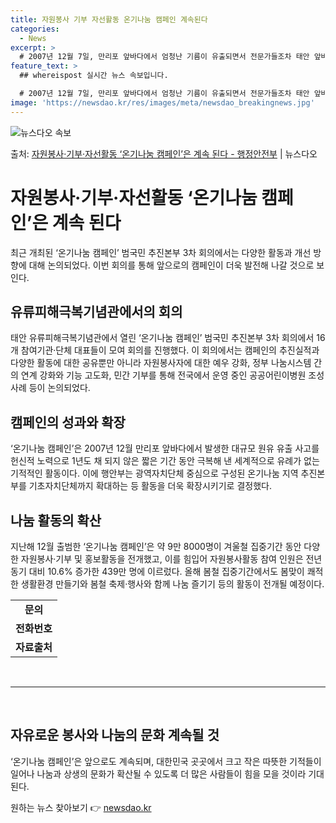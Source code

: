 ```yaml
---
title: 자원봉사 기부 자선활동 온기나눔 캠페인 계속된다
categories:
  - News
excerpt: >
  # 2007년 12월 7일, 만리포 앞바다에서 엄청난 기름이 유출되면서 전문가들조차 태안 앞바다가 회복되려면…
feature_text: >
  ## whereispost 실시간 뉴스 속보입니다.

  # 2007년 12월 7일, 만리포 앞바다에서 엄청난 기름이 유출되면서 전문가들조차 태안 앞바다가 회복되려면…
image: 'https://newsdao.kr/res/images/meta/newsdao_breakingnews.jpg'
---
```


![뉴스다오 속보](https://newsdao.kr/res/images/meta/newsdao_breakingnews.jpg)

<p>출처: <a href="https://newsdao.kr/3678" rel="dofollow">자원봉사·기부·자선활동 ‘온기나눔 캠페인’은 계속 된다 - 행정안전부</a> | 뉴스다오</p>

<h1>자원봉사·기부·자선활동 ‘온기나눔 캠페인’은 계속 된다</h1>
<p data-ke-size="size16">최근 개최된 ‘온기나눔 캠페인’ 범국민 추진본부 3차 회의에서는 다양한 활동과 개선 방향에 대해 논의되었다. 이번 회의를 통해 앞으로의 캠페인이 더욱 발전해 나갈 것으로 보인다.</p>
<h2>유류피해극복기념관에서의 회의</h2>
<p data-ke-size="size16">태안 유류피해극복기념관에서 열린 ‘온기나눔 캠페인’ 범국민 추진본부 3차 회의에서 16개 참여기관·단체 대표들이 모여 회의를 진행했다. 이 회의에서는 캠페인의 추진실적과 다양한 활동에 대한 공유뿐만 아니라 자원봉사자에 대한 예우 강화, 정부 나눔시스템 간의 연계 강화와 기능 고도화, 민간 기부를 통해 전국에서 운영 중인 공공어린이병원 조성 사례 등이 논의되었다.</p>
<h2>캠페인의 성과와 확장</h2>
<p data-ke-size="size16">‘온기나눔 캠페인’은 2007년 12월 만리포 앞바다에서 발생한 대규모 원유 유출 사고를 헌신적 노력으로 1년도 채 되지 않은 짧은 기간 동안 극복해 낸 세계적으로 유례가 없는 기적적인 활동이다. 이에 행안부는 광역자치단체 중심으로 구성된 온기나눔 지역 추진본부를 기초자치단체까지 확대하는 등 활동을 더욱 확장시키기로 결정했다.</p>
<h2>나눔 활동의 확산</h2>
<p data-ke-size="size16">지난해 12월 출범한 ‘온기나눔 캠페인’은 약 9만 8000명이 겨울철 집중기간 동안 다양한 자원봉사·기부 및 홍보활동을 전개했고, 이를 힘입어 자원봉사활동 참여 인원은 전년 동기 대비 10.6% 증가한 439만 명에 이르렀다. 올해 봄철 집중기간에서도 봄맞이 쾌적한 생활환경 만들기와 봄철 축제·행사와 함께 나눔 즐기기 등의 활동이 전개될 예정이다.</p>
<table>
<tbody>
<tr>
<td style="text-align: center; height: 17px;"><b>문의</b></td>
</tr>
<tr>
<td style="text-align: center; height: 17px;"><b>전화번호</b></td>
</tr>
<tr>
<td style="text-align: center; height: 17px;"><b>자료출처</b></td>
</tr>
</tbody>
</table>
<p data-ke-size="size16">&nbsp;</p>
<hr>
<p data-ke-size="size16">&nbsp;</p>
<h2>자유로운 봉사와 나눔의 문화 계속될 것</h2>
<p data-ke-size="size16">‘온기나눔 캠페인’은 앞으로도 계속되며, 대한민국 곳곳에서 크고 작은 따뜻한 기적들이 일어나 나눔과 상생의 문화가 확산될 수 있도록 더 많은 사람들이 힘을 모을 것이라 기대된다.</p> 

원하는 뉴스 찾아보기 👉 <a href="https://newsdao.kr" rel="dofollow">newsdao.kr</a>


